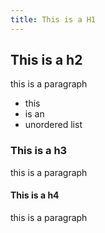```yaml
---
title: This is a H1
---
```


## This is a h2

this is a paragraph

- this
- is an
- unordered list


### This is a h3

this is a paragraph


#### This is a h4

this is a paragraph


